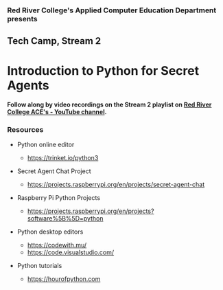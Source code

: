 ### Red River College's Applied Computer Education Department presents  
## Tech Camp, Stream 2
# Introduction to Python for Secret Agents

#### Follow along by video recordings on the Stream 2 playlist on **<a href="https://youtube.com/playlist?list=PL6Izhxz8ouOngvMBaB6csvb17fOvNYhKM" target="_blank">Red River College ACE's - YouTube channel</a>**.  

### Resources
- Python online editor
  - <a href="https://trinket.io/python3" target="_blank">https://trinket.io/python3</a>

- Secret Agent Chat Project
  - <a href="https://projects.raspberrypi.org/en/projects/secret-agent-chat" target="_blank">https://projects.raspberrypi.org/en/projects/secret-agent-chat</a>

- Raspberry Pi Python Projects
  - <a href="https://projects.raspberrypi.org/en/projects?software%5B%5D=python" target="_blank">https://projects.raspberrypi.org/en/projects?software%5B%5D=python</a>

- Python desktop editors
  - <a href="https://codewith.mu/" target="_blank">https://codewith.mu/</a>
  - <a href="https://code.visualstudio.com/" target="_blank">https://code.visualstudio.com/</a>

- Python tutorials
  - <a href="https://hourofpython.com" target="_blank">https://hourofpython.com</a> 
